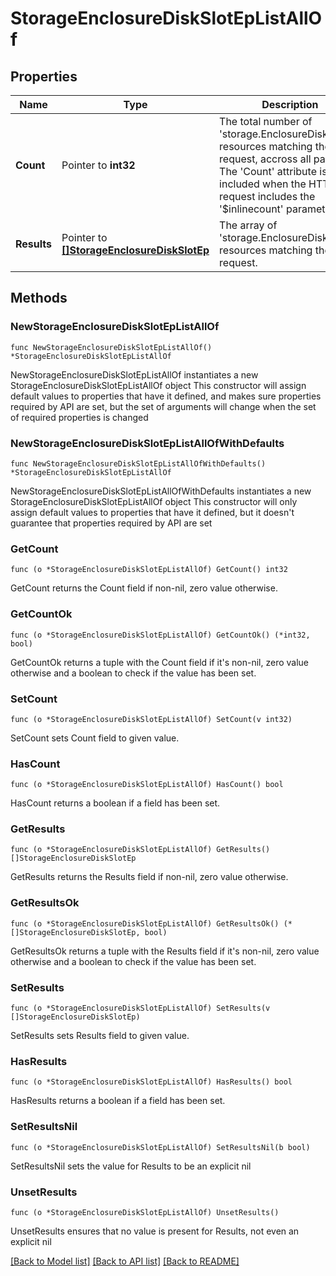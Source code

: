 # StorageEnclosureDiskSlotEpListAllOf

## Properties

Name | Type | Description | Notes
------------ | ------------- | ------------- | -------------
**Count** | Pointer to **int32** | The total number of &#39;storage.EnclosureDiskSlotEp&#39; resources matching the request, accross all pages. The &#39;Count&#39; attribute is included when the HTTP GET request includes the &#39;$inlinecount&#39; parameter. | [optional] 
**Results** | Pointer to [**[]StorageEnclosureDiskSlotEp**](StorageEnclosureDiskSlotEp.md) | The array of &#39;storage.EnclosureDiskSlotEp&#39; resources matching the request. | [optional] 

## Methods

### NewStorageEnclosureDiskSlotEpListAllOf

`func NewStorageEnclosureDiskSlotEpListAllOf() *StorageEnclosureDiskSlotEpListAllOf`

NewStorageEnclosureDiskSlotEpListAllOf instantiates a new StorageEnclosureDiskSlotEpListAllOf object
This constructor will assign default values to properties that have it defined,
and makes sure properties required by API are set, but the set of arguments
will change when the set of required properties is changed

### NewStorageEnclosureDiskSlotEpListAllOfWithDefaults

`func NewStorageEnclosureDiskSlotEpListAllOfWithDefaults() *StorageEnclosureDiskSlotEpListAllOf`

NewStorageEnclosureDiskSlotEpListAllOfWithDefaults instantiates a new StorageEnclosureDiskSlotEpListAllOf object
This constructor will only assign default values to properties that have it defined,
but it doesn't guarantee that properties required by API are set

### GetCount

`func (o *StorageEnclosureDiskSlotEpListAllOf) GetCount() int32`

GetCount returns the Count field if non-nil, zero value otherwise.

### GetCountOk

`func (o *StorageEnclosureDiskSlotEpListAllOf) GetCountOk() (*int32, bool)`

GetCountOk returns a tuple with the Count field if it's non-nil, zero value otherwise
and a boolean to check if the value has been set.

### SetCount

`func (o *StorageEnclosureDiskSlotEpListAllOf) SetCount(v int32)`

SetCount sets Count field to given value.

### HasCount

`func (o *StorageEnclosureDiskSlotEpListAllOf) HasCount() bool`

HasCount returns a boolean if a field has been set.

### GetResults

`func (o *StorageEnclosureDiskSlotEpListAllOf) GetResults() []StorageEnclosureDiskSlotEp`

GetResults returns the Results field if non-nil, zero value otherwise.

### GetResultsOk

`func (o *StorageEnclosureDiskSlotEpListAllOf) GetResultsOk() (*[]StorageEnclosureDiskSlotEp, bool)`

GetResultsOk returns a tuple with the Results field if it's non-nil, zero value otherwise
and a boolean to check if the value has been set.

### SetResults

`func (o *StorageEnclosureDiskSlotEpListAllOf) SetResults(v []StorageEnclosureDiskSlotEp)`

SetResults sets Results field to given value.

### HasResults

`func (o *StorageEnclosureDiskSlotEpListAllOf) HasResults() bool`

HasResults returns a boolean if a field has been set.

### SetResultsNil

`func (o *StorageEnclosureDiskSlotEpListAllOf) SetResultsNil(b bool)`

 SetResultsNil sets the value for Results to be an explicit nil

### UnsetResults
`func (o *StorageEnclosureDiskSlotEpListAllOf) UnsetResults()`

UnsetResults ensures that no value is present for Results, not even an explicit nil

[[Back to Model list]](../README.md#documentation-for-models) [[Back to API list]](../README.md#documentation-for-api-endpoints) [[Back to README]](../README.md)


